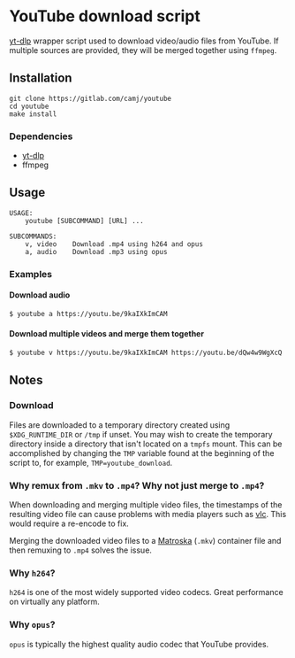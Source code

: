# YouTube download script

[yt-dlp](https://github.com/yt-dlp/yt-dlp) wrapper script used to download video/audio files from YouTube. If multiple sources are provided, they will be merged together using `ffmpeg`.

## Installation

```
git clone https://gitlab.com/camj/youtube
cd youtube
make install
```

### Dependencies

* [yt-dlp](https://github.com/yt-dlp/yt-dlp)
* ffmpeg

## Usage

```
USAGE:
    youtube [SUBCOMMAND] [URL] ...

SUBCOMMANDS:
    v, video    Download .mp4 using h264 and opus
    a, audio    Download .mp3 using opus
```

### Examples

#### Download audio

```sh
$ youtube a https://youtu.be/9kaIXkImCAM
```

#### Download multiple videos and merge them together

```sh
$ youtube v https://youtu.be/9kaIXkImCAM https://youtu.be/dQw4w9WgXcQ
```

## Notes

### Download

Files are downloaded to a temporary directory created using `$XDG_RUNTIME_DIR` or `/tmp` if unset. You may wish to create the temporary directory inside a directory that isn't located on a `tmpfs` mount. This can be accomplished by changing the `TMP` variable found at the beginning of the script to, for example, `TMP=youtube_download`.

### Why remux from `.mkv` to `.mp4`? Why not just merge to `.mp4`?

When downloading and merging multiple video files, the timestamps of the resulting video file can cause problems with media players such as [vlc](https://www.videolan.org/). This would require a re-encode to fix.

Merging the downloaded video files to a [Matroska](https://www.matroska.org/index.html) (`.mkv`) container file and then remuxing to `.mp4` solves the issue.

### Why `h264`?

`h264` is one of the most widely supported video codecs. Great performance on virtually any platform.

### Why `opus`?

`opus` is typically the highest quality audio codec that YouTube provides.
